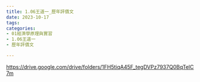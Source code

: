 ```yaml
---
title: 1.06王道一_歷年評價文
date: 2023-10-17
tags: 
categories:
- 01經濟學原理與實習
- 1.06王道一
- 歷年評價文

---
```

https://drive.google.com/drive/folders/1FH5tiqA45F_tegDVPz7937Q0BqTelC7m
